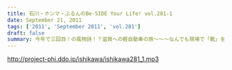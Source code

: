 ```yaml
---
title: 石川・ホンマ・ぶるんのBe-SIDE Your Life! vol.281-1
date: September 21, 2011
tags: ['2011', 'September 2011', 'vol.281']
draft: false
summary: 今年で三回目！の風物詩！？滋賀への軽自動車の旅～～～なんでも現場で「靴」を購入するほど！？の大雨にも遭遇したとかしないとか。NAMAE
---
```


http://project-phi.ddo.jp/ishikawa/ishikawa281_1.mp3